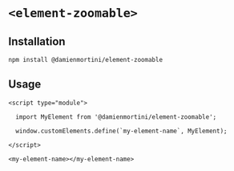 # `<element-zoomable>`

## Installation

```
npm install @damienmortini/element-zoomable
```

## Usage
```
<script type="module">

  import MyElement from '@damienmortini/element-zoomable';

  window.customElements.define(`my-element-name`, MyElement);

</script>

<my-element-name></my-element-name>
```
